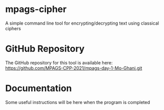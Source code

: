 # mpags-cipher
A simple command line tool for encrypting/decrypting text using classical ciphers

# GitHub Repository
The GitHub repository for this tool is available here: https://github.com/MPAGS-CPP-2021/mpags-day-1-Mo-Ghani.git

# Documentation
Some useful instructions will be here when the program is completed
